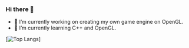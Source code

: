 ### Hi there 👋


- 🔭 I’m currently working on creating my own game engine on OpenGL.
- 🌱 I’m currently learning C++ and OpenGL.

[![Top Langs](https://github-readme-stats.vercel.app/api/top-langs/?username=arslanberkeozgur)]
